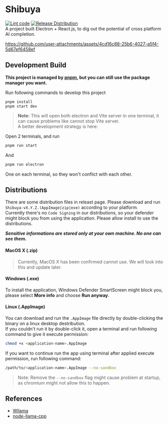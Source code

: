 # Shibuya
[![Lint code](https://github.com/SkywardAI/shibuya/actions/workflows/lint.yml/badge.svg)](https://github.com/SkywardAI/shibuya/actions/workflows/lint.yml) [![Release Distribution](https://github.com/SkywardAI/shibuya/actions/workflows/distribution.yml/badge.svg)](https://github.com/SkywardAI/shibuya/actions/workflows/distribution.yml)  
A project built Electron + React.js, to dig out the potential of cross platform AI completion.

https://github.com/user-attachments/assets/4cd16c88-25b6-4027-a5f4-5d67ef6458ef

## Development Build
__This project is managed by [pnpm](https://www.npmjs.com/package/pnpm), but you can still use the package manager you want.__

Run following commands to develop this project
```shell
pnpm install
pnpm start dev
```
> **Note:** This will open both electron and Vite server in one terminal, it can cause problems like cannot stop Vite server.  
> A better development strategy is here:

Open 2 terminals, and run 
```sh
pnpm run start
```
And
```sh
pnpm run electron
```
One on each terminal, so they won't conflict with each other.

## Distributions
There are some distribution files in releast page. Please download and run `Shibuya-vX.Y.Z.(AppImage|zip|exe)` according to your platform.  
Currently there's no `Code Signing` in our distributions, so your defender might block you from using the application. Please allow install to use the distributions.  
  
_**Sensitive informations are stored only at your own machine. No one can see them.**_
  
#### MacOS X (.zip)
> Currently, MacOS X has been confirmed cannot use. We will look into this and update later.
#### Windows (.exe)
To install the application, Windows Defender SmartScreen might block you, please select **More info** and choose **Run anyway**.
#### Linux (.AppImage)
You can download and run the `.AppImage` file directly by double-clicking the binary on a linux desktop destribution.  
If you couldn't run it by double-click it, open a terminal and run following command to give it execute permission:  
```sh
chmod +x <application-name>.AppImage
```
If you want to continue run the app using terminal after applied execute permission, run following command:
```sh
/path/to/<application-name>.AppImage --no-sandbox
```
> Note: Remove the `--no-sandbox` flag might cause problem at startup, as chromium might not allow this to happen.
> 
## References
* [Wllama](https://github.com/ngxson/wllama)
* [node-llama-cpp](https://github.com/withcatai/node-llama-cpp)
